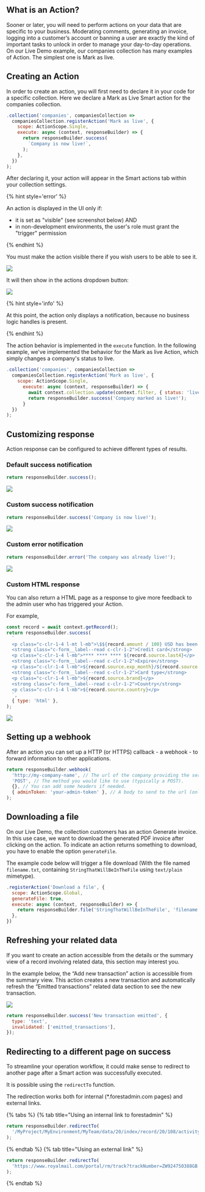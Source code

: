 ## What is an Action?

Sooner or later, you will need to perform actions on your data that are specific to your business. Moderating comments, generating an invoice, logging into a customer’s account or banning a user are exactly the kind of important tasks to unlock in order to manage your day-to-day operations.
On our Live Demo example, our companies collection has many examples of Action. The simplest one is Mark as live.

## Creating an Action

In order to create an action, you will first need to declare it in your code for a specific collection. Here we declare a Mark as Live Smart action for the companies collection.

```javascript
.collection('companies', companiesCollection =>
  companiesCollection.registerAction('Mark as live', {
    scope: ActionScope.Single,
    execute: async (context, responseBuilder) => {
      return responseBuilder.success(
        `Company is now live!`,
      );
    },
  })
);
```

After declaring it, your action will appear in the Smart actions tab within your collection settings.

{% hint style='error' %}

An action is displayed in the UI only if:

- it is set as "visible" (see screenshot below)
  AND
- in non-development environments, the user's role must grant the "trigger" permission

{% endhint %}

You must make the action visible there if you wish users to be able to see it.

![](../assets/actions-visibility.png)

It will then show in the actions dropdown button:

![](../assets/actions-dropdown.png)

{% hint style='info' %}

At this point, the action only displays a notification, because no business logic handles is present.

{% endhint %}

The action behavior is implemented in the `execute` function.
In the following example, we've implemented the behavior for the Mark as live Action, which simply changes a company's status to live.

```javascript
.collection('companies', companiesCollection =>
  companiesCollection.registerAction('Mark as live', {
    scope: ActionScope.Single,
      execute: async (context, responseBuilder) => {
        await context.collection.update(context.filter, { status: 'live' });
        return responseBuilder.success('Company marked as live!');
      }
  })
);
```

## Customizing response

Action response can be configured to achieve different types of results.

### Default success notification

```javascript
return responseBuilder.success();
```

![](../assets/actions-default-success-response.png)

### Custom success notification

```javascript
return responseBuilder.success('Company is now live!');
```

![](../assets/actions-custom-success-response.png)

### Custom error notification

```javascript
return responseBuilder.error('The company was already live!');
```

![](../assets/actions-custom-error-response.png)

### Custom HTML response

You can also return a HTML page as a response to give more feedback to the admin user who has triggered your Action.

For example,

```javascript
const record = await context.getRecord();
return responseBuilder.success(
  `
  <p class="c-clr-1-4 l-mt l-mb">\$${record.amount / 100} USD has been successfuly charged.</p>
  <strong class="c-form__label--read c-clr-1-2">Credit card</strong>
  <p class="c-clr-1-4 l-mb">**** **** **** ${record.source.last4}</p>
  <strong class="c-form__label--read c-clr-1-2">Expire</strong>
  <p class="c-clr-1-4 l-mb">${record.source.exp_month}/${record.source.exp_year}</p>
  <strong class="c-form__label--read c-clr-1-2">Card type</strong>
  <p class="c-clr-1-4 l-mb">${record.source.brand}</p>
  <strong class="c-form__label--read c-clr-1-2">Country</strong>
  <p class="c-clr-1-4 l-mb">${record.source.country}</p>
  `,
  { type: 'html' },
);
```

![](../assets/actions-html-response.png)

## Setting up a webhook

After an action you can set up a HTTP (or HTTPS) callback - a webhook - to forward information to other applications.

```javascript
return responseBuilder.webhook(
  'http://my-company-name', // The url of the company providing the service.
  'POST', // The method you would like to use (typically a POST).
  {}, // You can add some headers if needed.
  { adminToken: 'your-admin-token' }, // A body to send to the url (only JSON supported).
);
```

## Downloading a file

On our Live Demo, the collection customers has an action Generate invoice. In this use case, we want to download the generated PDF invoice after clicking on the action. To indicate an action returns something to download, you have to enable the option `generateFile`.

The example code below will trigger a file download (With the file named `filename.txt`, containing `StringThatWillBeInTheFile` using `text/plain` mimetype).

```javascript
.registerAction('Download a file', {
  scope: ActionScope.Global,
  generateFile: true,
  execute: async (context, responseBuilder) => {
    return responseBuilder.file('StringThatWillBeInTheFile', 'filename.txt', 'text/plain');
  },
})
```

## Refreshing your related data

If you want to create an action accessible from the details or the summary view of a record involving related data, this section may interest you.

In the example below, the “Add new transaction” action is accessible from the summary view. This action creates a new transaction and automatically refresh the “Emitted transactions” related data section to see the new transaction.

![](../assets/actions-refresh-related.png)

```javascript
return responseBuilder.success('New transaction emitted', {
  type: 'text',
  invalidated: ['emitted_transactions'],
});
```

## Redirecting to a different page on success

To streamline your operation workflow, it could make sense to redirect to another page after a Smart action was successfully executed.

It is possible using the `redirectTo` function.

The redirection works both for internal (\*.forestadmin.com pages) and external links.

{% tabs %} {% tab title="Using an internal link to forestadmin" %}

```javascript
return responseBuilder.redirectTo(
  '/MyProject/MyEnvironment/MyTeam/data/20/index/record/20/108/activity',
);
```

{% endtab %} {% tab title="Using an external link" %}

```javascript
return responseBuilder.redirectTo(
  'https://www.royalmail.com/portal/rm/track?trackNumber=ZW924750388GB',
);
```

{% endtab %}
